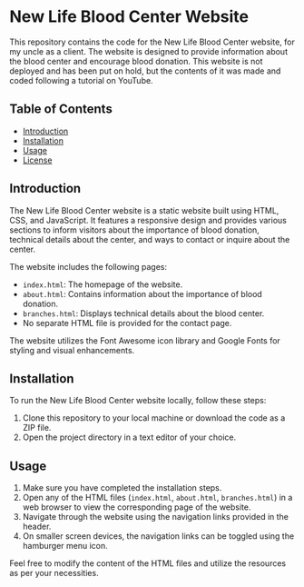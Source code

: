 # New Life Blood Center Website

This repository contains the code for the New Life Blood Center website, for my uncle as a client. The website is designed to provide information about the blood center and encourage blood donation. This website is not deployed and has been put on hold, but the contents of it was made and coded following a tutorial on YouTube.

## Table of Contents
- [Introduction](#introduction)
- [Installation](#installation)
- [Usage](#usage)
- [License](#license)

## Introduction
The New Life Blood Center website is a static website built using HTML, CSS, and JavaScript. It features a responsive design and provides various sections to inform visitors about the importance of blood donation, technical details about the center, and ways to contact or inquire about the center.

The website includes the following pages:
- `index.html`: The homepage of the website.
- `about.html`: Contains information about the importance of blood donation.
- `branches.html`: Displays technical details about the blood center.
- No separate HTML file is provided for the contact page.

The website utilizes the Font Awesome icon library and Google Fonts for styling and visual enhancements.

## Installation
To run the New Life Blood Center website locally, follow these steps:

1. Clone this repository to your local machine or download the code as a ZIP file.
2. Open the project directory in a text editor of your choice.

## Usage
1. Make sure you have completed the installation steps.
2. Open any of the HTML files (`index.html`, `about.html`, `branches.html`) in a web browser to view the corresponding page of the website.
3. Navigate through the website using the navigation links provided in the header.
4. On smaller screen devices, the navigation links can be toggled using the hamburger menu icon.

Feel free to modify the content of the HTML files and utilize the resources as per your necessities.
